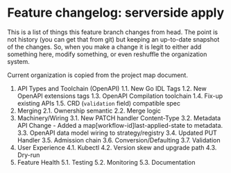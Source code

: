 # Feature changelog: serverside apply

This is a list of things this feature branch changes from head. The point is not
history (you can get that from git) but keeping an up-to-date snapshot of the
changes. So, when you make a change it is legit to either add something here,
modify something, or even reshuffle the organization system.

Current organization is copied from the project map document.

1. API Types and Toolchain (OpenAPI)
    1.1. New Go IDL Tags
    1.2. New OpenAPI extensions tags
    1.3. OpenAPI Compilation toolchain
    1.4. Fix-up existing APIs
    1.5. CRD (`validation` field) compatible spec
2. Merging
    2.1. Ownership semantic
    2.2. Merge logic
3. Machinery/Wiring
    3.1. New PATCH handler Content-Type
    3.2. Metadata API Change
        - Added a map[workflow-id]last-applied-state to metadata.
    3.3. OpenAPI data model wiring to strategy/registry
    3.4. Updated PUT Handler
    3.5. Admission chain
    3.6. Conversion/Defaulting
    3.7. Validation
4. User Experience
    4.1. Kubectl
    4.2. Version skew and upgrade path
    4.3. Dry-run
5. Feature Health
    5.1. Testing
    5.2. Monitoring
    5.3. Documentation
